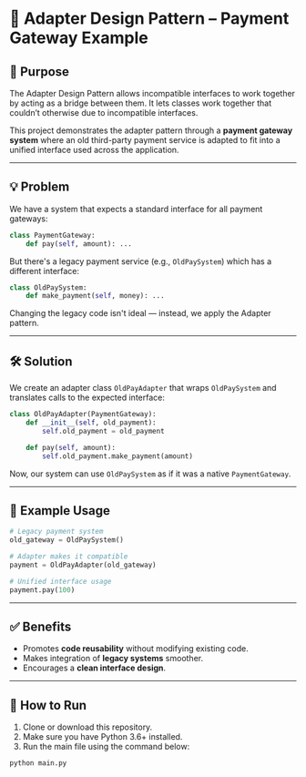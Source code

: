 # 🧩 Adapter Design Pattern – Payment Gateway Example

## 📌 Purpose

The Adapter Design Pattern allows incompatible interfaces to work together by acting as a bridge between them. It lets classes work together that couldn’t otherwise due to incompatible interfaces.

This project demonstrates the adapter pattern through a **payment gateway system** where an old third-party payment service is adapted to fit into a unified interface used across the application.

---

## 💡 Problem

We have a system that expects a standard interface for all payment gateways:

```python
class PaymentGateway:
    def pay(self, amount): ...
```

But there's a legacy payment service (e.g., `OldPaySystem`) which has a different interface:

```python
class OldPaySystem:
    def make_payment(self, money): ...
```

Changing the legacy code isn't ideal — instead, we apply the Adapter pattern.

---

## 🛠️ Solution

We create an adapter class `OldPayAdapter` that wraps `OldPaySystem` and translates calls to the expected interface:

```python
class OldPayAdapter(PaymentGateway):
    def __init__(self, old_payment):
        self.old_payment = old_payment

    def pay(self, amount):
        self.old_payment.make_payment(amount)
```

Now, our system can use `OldPaySystem` as if it was a native `PaymentGateway`.

---

## 🧪 Example Usage

```python
# Legacy payment system
old_gateway = OldPaySystem()

# Adapter makes it compatible
payment = OldPayAdapter(old_gateway)

# Unified interface usage
payment.pay(100)
```

---

## ✅ Benefits

- Promotes **code reusability** without modifying existing code.
- Makes integration of **legacy systems** smoother.
- Encourages a **clean interface design**.

---
## 🚀 How to Run

1. Clone or download this repository.
2. Make sure you have Python 3.6+ installed.
3. Run the main file using the command below:

```bash
python main.py
```
